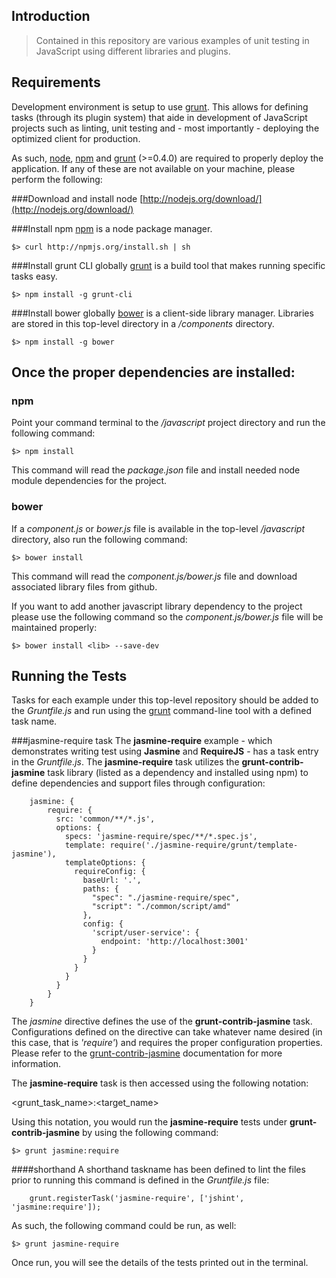 Introduction
---
> Contained in this repository are various examples of unit testing in JavaScript using different libraries and plugins.

Requirements
---
Development environment is setup to use [grunt](http://gruntjs.com/). This allows for defining tasks (through its plugin system) that aide in development of JavaScript projects such as linting, unit testing and - most importantly - deploying the optimized client for production.

As such, [node](http://nodejs.org), [npm](https://npmjs.org/) and [grunt](http://gruntjs.com/) (>=0.4.0) are required to properly deploy the application. If any of these are not available on your machine, please perform the following:

###Download and install node
[http://nodejs.org/download/](http://nodejs.org/download/)

###Install npm
[npm](https://npmjs.org/) is a node package manager.
```
$> curl http://npmjs.org/install.sh | sh
```
###Install grunt CLI globally
[grunt](http://gruntjs.com/) is a build tool that makes running specific tasks easy.
```
$> npm install -g grunt-cli
```
###Install bower globally
[bower](https://github.com/twitter/bower) is a client-side library manager. Libraries are stored in this top-level directory in a _/components_ directory.
```
$> npm install -g bower
```
Once the proper dependencies are installed:
---
### npm
Point your command terminal to the _/javascript_ project directory and run the following command:
```
$> npm install
```

This command will read the _package.json_ file and install needed node module dependencies for the project.

### bower
If a _component.js_ or _bower.js_ file is available in the top-level _/javascript_ directory, also run the following command:
```
$> bower install
```

This command will read the _component.js/bower.js_ file and download associated library files from github.

If you want to add another javascript library dependency to the project please use the following command so the _component.js/bower.js_ file will be maintained properly:
```
$> bower install <lib> --save-dev
```

Running the Tests
---
Tasks for each example under this top-level repository should be added to the _Gruntfile.js_ and run using the [grunt](http://gruntjs.com/) command-line tool with a defined task name. 

###jasmine-require task
The __jasmine-require__ example - which demonstrates writing test using __Jasmine__ and __RequireJS__ - has a task entry in the _Gruntfile.js_. The __jasmine-require__ task utilizes the __grunt-contrib-jasmine__ task library (listed as a dependency and installed using npm) to define dependencies and support files through configuration:
```
	jasmine: {
    	require: {
	      src: 'common/**/*.js',
    	  options: {
	        specs: 'jasmine-require/spec/**/*.spec.js',
    	    template: require('./jasmine-require/grunt/template-jasmine'),
	        templateOptions: {
    	      requireConfig: {
        	    baseUrl: '.',
            	paths: {
	              "spec": "./jasmine-require/spec",
    	          "script": "./common/script/amd"
        	    },
            	config: {
	              'script/user-service': {
    	            endpoint: 'http://localhost:3001'
        	      }
            	}
	          }
    	    }
	      }
	    }
	}
```	
The _jasmine_ directive defines the use of the __grunt-contrib-jasmine__ task. Configurations defined on the directive can take whatever name desired (in this case, that is _'require'_) and requires the proper configuration properties. Please refer to the [grunt-contrib-jasmine](https://github.com/gruntjs/grunt-contrib-jasmine) documentation for more information.

The __jasmine-require__ task is then accessed using the following notation:

&lt;grunt_task_name&gt;:&lt;target_name&gt;

Using this notation, you would run the __jasmine-require__ tests under __grunt-contrib-jasmine__ by using the following command:
```
$> grunt jasmine:require
```
####shorthand
A shorthand taskname has been defined to lint the files prior to running this command is defined in the _Gruntfile.js_ file:
```
	grunt.registerTask('jasmine-require', ['jshint', 'jasmine:require']);
```
As such, the following command could be run, as well:
```
$> grunt jasmine-require
```

Once run, you will see the details of the tests printed out in the terminal. 